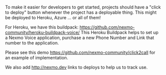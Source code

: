 To make it easier for developers to get started, projects should have a "click to deploy" button whenever the project has a deployable thing. This might be deployed to Heroku, Azure ... or all of them!

For Heroku, we have this buildpack: <https://github.com/nexmo-community/heroku-buildpack-voice/> This Heroku Buildpack helps to set up a Nexmo Voice application, purchase a new Phone Number and Link that number to the application.

Please see this demo <https://github.com/nexmo-community/click2call> for an example of implementation.

We also add http://nexmo.dev links to deploys to help us to track use.


